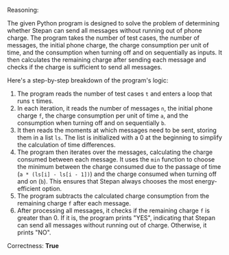 Reasoning:

The given Python program is designed to solve the problem of determining whether Stepan can send all messages without running out of phone charge. The program takes the number of test cases, the number of messages, the initial phone charge, the charge consumption per unit of time, and the consumption when turning off and on sequentially as inputs. It then calculates the remaining charge after sending each message and checks if the charge is sufficient to send all messages.

Here's a step-by-step breakdown of the program's logic:

1.  The program reads the number of test cases `t` and enters a loop that runs `t` times.
2.  In each iteration, it reads the number of messages `n`, the initial phone charge `f`, the charge consumption per unit of time `a`, and the consumption when turning off and on sequentially `b`.
3.  It then reads the moments at which messages need to be sent, storing them in a list `ls`. The list is initialized with a 0 at the beginning to simplify the calculation of time differences.
4.  The program then iterates over the messages, calculating the charge consumed between each message. It uses the `min` function to choose the minimum between the charge consumed due to the passage of time (`a * (ls[i] - ls[i - 1])`) and the charge consumed when turning off and on (`b`). This ensures that Stepan always chooses the most energy-efficient option.
5.  The program subtracts the calculated charge consumption from the remaining charge `f` after each message.
6.  After processing all messages, it checks if the remaining charge `f` is greater than 0. If it is, the program prints "YES", indicating that Stepan can send all messages without running out of charge. Otherwise, it prints "NO".

Correctness: **True**